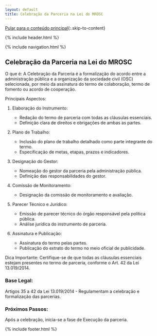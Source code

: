 ```yaml
---
layout: default
title: Celebração da Parceria na Lei do MROSC
---
```

<script>
document.documentElement.lang = 'pt-BR';
</script>

[Pular para o conteúdo principal](#conteudo-principal){:.skip-to-content}

{% include header.html %}

{% include navigation.html %}

<main id="conteudo-principal" markdown="1">

## Celebração da Parceria na Lei do MROSC

O que é:
A Celebração da Parceria é a formalização do acordo entre a administração pública e a organização da sociedade civil (OSC) selecionada, por meio da assinatura do termo de colaboração, termo de fomento ou acordo de cooperação.

Principais Aspectos:

1. Elaboração do Instrumento:
   - Redação do termo de parceria com todas as cláusulas essenciais.
   - Definição clara de direitos e obrigações de ambas as partes.

2. Plano de Trabalho:
   - Inclusão do plano de trabalho detalhado como parte integrante do termo.
   - Especificação de metas, etapas, prazos e indicadores.

3. Designação do Gestor:
   - Nomeação do gestor da parceria pela administração pública.
   - Definição das responsabilidades do gestor.

4. Comissão de Monitoramento:
   - Designação da comissão de monitoramento e avaliação.

5. Parecer Técnico e Jurídico:
   - Emissão de parecer técnico do órgão responsável pela política pública.
   - Análise jurídica do instrumento de parceria.

6. Assinatura e Publicação:
   - Assinatura do termo pelas partes.
   - Publicação do extrato do termo no meio oficial de publicidade.

Dica Importante:
Certifique-se de que todas as cláusulas essenciais estejam presentes no termo de parceria, conforme o Art. 42 da Lei 13.019/2014.

### Base Legal:
Artigos 35 a 42 da Lei 13.019/2014 - Regulamentam a celebração e formalização das parcerias.

### Próximos Passos:
Após a celebração, inicia-se a fase de Execução da parceria.

</main>

{% include footer.html %}
